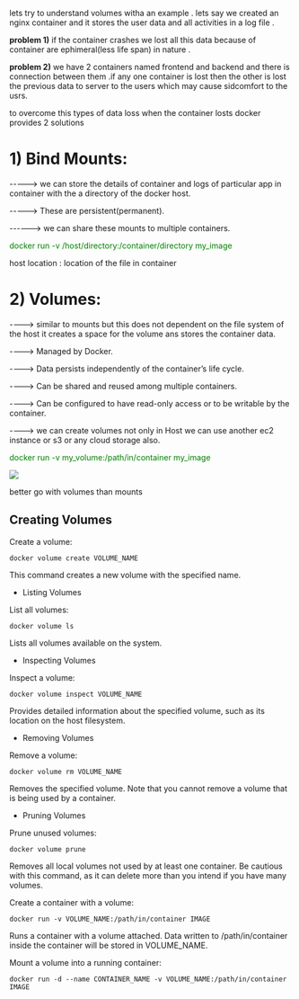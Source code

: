 
lets try to understand volumes witha an example .
lets say we created an nginx container and it stores the user data and all activities in a log file .


__problem 1)__ if the container crashes we lost all this data because of container are  ephimeral(less life span) in nature .

__problem 2)__ we have 2 containers named frontend and backend and there is connection between them .if any one container is lost then the other is lost the previous data to server to the users which may cause sidcomfort to the usrs.

 to overcome this types of data loss when the container losts docker provides 2 solutions 

 # 1) Bind Mounts:

 ----->  we can store the details of container and logs of particular app in container with the a directory of the docker host.

 ----->  These are persistent(permanent).

 ------> we can share these mounts to multiple containers.

 <span style="color:green;">docker run -v /host/directory:/container/directory my_image</span>

 host location : location of the file in container


 # 2) Volumes:

 ----> similar to mounts but this does not dependent on the file system of the host it creates a space for the volume ans stores the container data.

 ----> Managed by Docker.

 ----> Data persists independently of the container’s life cycle.

 ----> Can be shared and reused among multiple containers.

 ----> Can be configured to have read-only access or to be writable by the container.

 ----> we can create volumes not only in Host we can use another ec2 instance or s3 or any cloud storage also.

 <span style="color:green;">docker run -v my_volume:/path/in/container my_image</span>

 ![](https://encrypted-tbn0.gstatic.com/images?q=tbn:ANd9GcQO_02QnEX4Iusmdk7e8DRhmOjdCKBgU3P1xIduXPW7XQ&s)

better go with volumes than mounts 

Creating Volumes
--
Create a volume:
  
    docker volume create VOLUME_NAME
This command creates a new volume with the specified name.

- Listing Volumes

List all volumes:
  
    docker volume ls
Lists all volumes available on the system.

- Inspecting Volumes

Inspect a volume:
  
    docker volume inspect VOLUME_NAME
Provides detailed information about the specified volume, such as its location on the host filesystem.

- Removing Volumes

Remove a volume:
  
    docker volume rm VOLUME_NAME
Removes the specified volume. Note that you cannot remove a volume that is being used by a container.

- Pruning Volumes

Prune unused volumes:
  
    docker volume prune
Removes all local volumes not used by at least one container. Be cautious with this command, as it can delete more than you intend if you have many volumes.

Create a container with a volume:
  
    docker run -v VOLUME_NAME:/path/in/container IMAGE
Runs a container with a volume attached. Data written to /path/in/container inside the container will be stored in VOLUME_NAME.

Mount a volume into a running container:
  
    docker run -d --name CONTAINER_NAME -v VOLUME_NAME:/path/in/container IMAGE